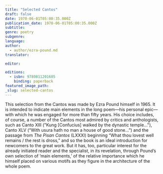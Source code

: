```yaml
---
title: "Selected Cantos"
draft: false
date: 1970-06-01T05:00:35.000Z
publication_date: 1970-06-01T05:00:35.000Z
subtitle:
genre: poetry
subgenre:
language:
author:
  - author/ezra-pound.md
translator:

editor:

editions:
  - isbn: 9780811201605
    binding: paperback
featured_image_path:
_slug: selected-cantos
---
```


This selection from the Cantos was made by Ezra Pound himself in 1965. It is intended to indicate main elements in the long poem––his personal epic––with which he was engaged for more than fifty years. His choice includes, of course, a number of the Cantos most admired by critics and anthologists, such as Canto XIII ("Kung [Confucius] walked by the dynastic temple…"), Canto XLV (“With usura hath no man a house of good stone…”) and the passage from _The Pisan Cantos_ (LXXXI) beginning “What thou lovest well remains / the rest is dross,” and so the book is an ideal introduction for newcomers to the great work. But it has, too, particular interest for the already initiated reader and the specialist, in its revelation, through Pound’s own selection of ’main elements,’ of the relative importance which he himself placed on various motifs as they figure in the architecture of the whole poem.


